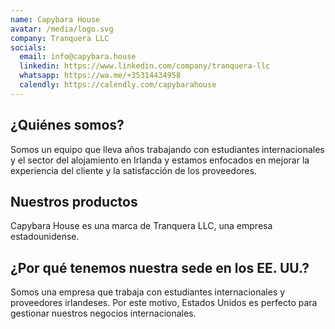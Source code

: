 ```yaml
---
name: Capybara House
avatar: /media/logo.svg
company: Tranquera LLC
socials:
  email: info@capybara.house
  linkedin: https://www.linkedin.com/company/tranquera-llc
  whatsapp: https://wa.me/+35314434958
  calendly: https://calendly.com/capybarahouse
---
```


## ¿Quiénes somos?

Somos un equipo que lleva años trabajando con estudiantes internacionales y el sector del alojamiento en Irlanda y estamos enfocados en mejorar la experiencia del cliente y la satisfacción de los proveedores.

## Nuestros productos

Capybara House es una marca de Tranquera LLC, una empresa estadounidense.

## ¿Por qué tenemos nuestra sede en los EE. UU.?

Somos una empresa que trabaja con estudiantes internacionales y proveedores irlandeses. Por este motivo, Estados Unidos es perfecto para gestionar nuestros negocios internacionales.
